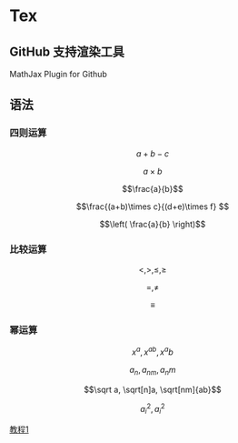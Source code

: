 # Tex

## GitHub 支持渲染工具 

MathJax Plugin for Github

## 语法


### 四则运算

$$ a+b-c $$

$$a\times b$$

$$\frac{a}{b}$$

$$\frac{(a+b)\times c}{(d+e)\times f} $$

$$\left( \frac{a}{b} \right)$$

### 比较运算

$$<, >, \le, \ge$$

$$=, \neq$$

$$\equiv $$

### 幂运算

$$x^a, x^{ab}, x^ab $$

$$a_n, a_{nm}, a_nm $$

$$\sqrt a, \sqrt[n]a, \sqrt[nm]{ab}$$

$$a_i^2, a^2_i $$

[教程1](https://zhuanlan.zhihu.com/p/124275975)

